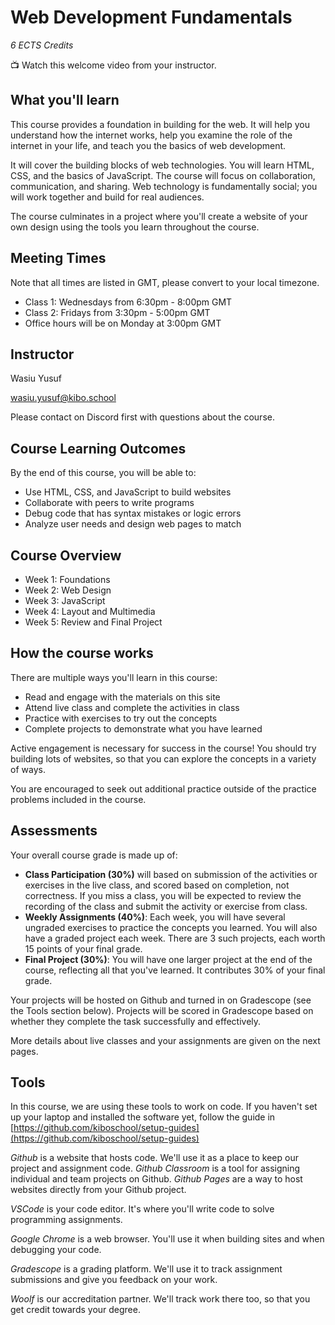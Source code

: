 # Web Development Fundamentals

_6 ECTS Credits_

<aside>

📺 Watch this welcome video from your instructor.

</aside>

<!-- TODO: Olaperi to add welcome video -->


## What you'll learn

This course provides a foundation in building for the web. It will help you understand how the internet works, help you examine the role of the internet in your life, and teach you the basics of web development.

It will cover the building blocks of web technologies. You will learn HTML, CSS, and the basics of JavaScript. The course will focus on collaboration, communication, and sharing. Web technology is fundamentally social; you will work together and build for real audiences.

The course culminates in a project where you'll create a website of your own design using the tools you learn throughout the course.

## Meeting Times

Note that all times are listed in GMT, please convert to your local timezone.

- Class 1: Wednesdays from 6:30pm - 8:00pm GMT
- Class 2: Fridays from 3:30pm - 5:00pm GMT
- Office hours will be on Monday at 3:00pm GMT


## Instructor
<p> Wasiu Yusuf </p>

<p>
    <a href="mailto:wasiu.yusuf@kibo.school"> wasiu.yusuf@kibo.school </a>
</p>

<p> Please contact on Discord first with questions about the course. </p>


## Course Learning Outcomes

By the end of this course, you will be able to:

- Use HTML, CSS, and JavaScript to build websites
- Collaborate with peers to write programs
- Debug code that has syntax mistakes or logic errors
- Analyze user needs and design web pages to match

## Course Overview

* Week 1: Foundations
* Week 2: Web Design
* Week 3: JavaScript
* Week 4: Layout and Multimedia
* Week 5: Review and Final Project

## How the course works

There are multiple ways you'll learn in this course:

* Read and engage with the materials on this site
* Attend live class and complete the activities in class
* Practice with exercises to try out the concepts
* Complete projects to demonstrate what you have learned

Active engagement is necessary for success in the course! You should try 
building lots of websites, so that you can explore the concepts in a variety of ways.

You are encouraged to seek out additional practice outside of the 
practice problems included in the course.

## Assessments

Your overall course grade is made up of:

* **Class Participation (30%)** will based on submission of the activities
    or exercises in the live class, and scored based on completion, not
    correctness. If you miss a class, you will be expected to review the
    recording of the class and submit the activity or exercise from class.
* **Weekly Assignments (40%)**: Each week, you will have several ungraded exercises to 
    practice the concepts you learned. You will also have a graded 
    project each week. There are 3 such projects, each worth 15 points of your 
    final grade.
* **Final Project (30%)**: You will have one larger project at the end of the course, 
    reflecting all that you've learned. It contributes 30% of your final grade.

Your projects will be hosted on Github and turned in on Gradescope (see the 
Tools section below). Projects will be scored in Gradescope based on whether 
they complete the task successfully and effectively.

More details about live classes and your assignments are given on the next pages.

## Tools

In this course, we are using these tools to work on code. If you haven't set up 
your laptop and installed the software yet, follow the guide in [https://github.com/kiboschool/setup-guides](https://github.com/kiboschool/setup-guides)

*Github* is a website that hosts code. We'll use it as a place to keep our project 
and assignment code. *Github Classroom* is a tool for assigning individual and 
team projects on Github. *Github Pages* are a way to host websites directly from
your Github project.

*VSCode* is your code editor. It's where you'll write code to solve programming 
assignments.

*Google Chrome* is a web browser. You'll use it when building sites and when
debugging your code.

*Gradescope* is a grading platform. We'll use it to track assignment submissions 
and give you feedback on your work.

*Woolf* is our accreditation partner. We'll track work there too, so that you 
get credit towards your degree.
